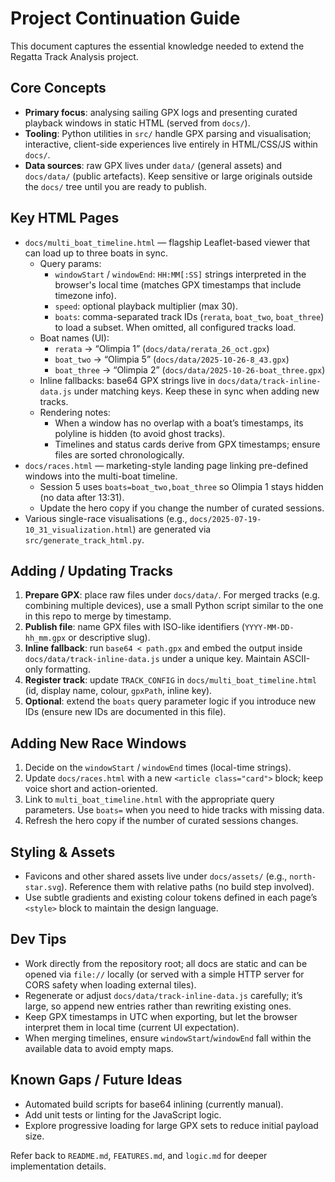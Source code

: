 # Project Continuation Guide

This document captures the essential knowledge needed to extend the Regatta Track Analysis project.

## Core Concepts
- **Primary focus**: analysing sailing GPX logs and presenting curated playback windows in static HTML (served from `docs/`).
- **Tooling**: Python utilities in `src/` handle GPX parsing and visualisation; interactive, client-side experiences live entirely in HTML/CSS/JS within `docs/`.
- **Data sources**: raw GPX lives under `data/` (general assets) and `docs/data/` (public artefacts). Keep sensitive or large originals outside the `docs/` tree until you are ready to publish.

## Key HTML Pages
- `docs/multi_boat_timeline.html` — flagship Leaflet-based viewer that can load up to three boats in sync.
  - Query params:
    - `windowStart` / `windowEnd`: `HH:MM[:SS]` strings interpreted in the browser's local time (matches GPX timestamps that include timezone info).
    - `speed`: optional playback multiplier (max 30).
    - `boats`: comma-separated track IDs (`rerata`, `boat_two`, `boat_three`) to load a subset. When omitted, all configured tracks load.
  - Boat names (UI):
    - `rerata` → “Olimpia 1” (`docs/data/rerata_26_oct.gpx`)
    - `boat_two` → “Olimpia 5” (`docs/data/2025-10-26-8_43.gpx`)
    - `boat_three` → “Olimpia 2” (`docs/data/2025-10-26-boat_three.gpx`)
  - Inline fallbacks: base64 GPX strings live in `docs/data/track-inline-data.js` under matching keys. Keep these in sync when adding new tracks.
  - Rendering notes:
    - When a window has no overlap with a boat’s timestamps, its polyline is hidden (to avoid ghost tracks).
    - Timelines and status cards derive from GPX timestamps; ensure files are sorted chronologically.
- `docs/races.html` — marketing-style landing page linking pre-defined windows into the multi-boat timeline.
  - Session 5 uses `boats=boat_two,boat_three` so Olimpia 1 stays hidden (no data after 13:31).
  - Update the hero copy if you change the number of curated sessions.
- Various single-race visualisations (e.g., `docs/2025-07-19-10_31_visualization.html`) are generated via `src/generate_track_html.py`.

## Adding / Updating Tracks
1. **Prepare GPX**: place raw files under `docs/data/`. For merged tracks (e.g. combining multiple devices), use a small Python script similar to the one in this repo to merge by timestamp.
2. **Publish file**: name GPX files with ISO-like identifiers (`YYYY-MM-DD-hh_mm.gpx` or descriptive slug).
3. **Inline fallback**: run `base64 < path.gpx` and embed the output inside `docs/data/track-inline-data.js` under a unique key. Maintain ASCII-only formatting.
4. **Register track**: update `TRACK_CONFIG` in `docs/multi_boat_timeline.html` (id, display name, colour, `gpxPath`, inline key).
5. **Optional**: extend the `boats` query parameter logic if you introduce new IDs (ensure new IDs are documented in this file).

## Adding New Race Windows
1. Decide on the `windowStart` / `windowEnd` times (local-time strings).
2. Update `docs/races.html` with a new `<article class="card">` block; keep voice short and action-oriented.
3. Link to `multi_boat_timeline.html` with the appropriate query parameters. Use `boats=` when you need to hide tracks with missing data.
4. Refresh the hero copy if the number of curated sessions changes.

## Styling & Assets
- Favicons and other shared assets live under `docs/assets/` (e.g., `north-star.svg`). Reference them with relative paths (no build step involved).
- Use subtle gradients and existing colour tokens defined in each page’s `<style>` block to maintain the design language.

## Dev Tips
- Work directly from the repository root; all docs are static and can be opened via `file://` locally (or served with a simple HTTP server for CORS safety when loading external tiles).
- Regenerate or adjust `docs/data/track-inline-data.js` carefully; it’s large, so append new entries rather than rewriting existing ones.
- Keep GPX timestamps in UTC when exporting, but let the browser interpret them in local time (current UI expectation).
- When merging timelines, ensure `windowStart`/`windowEnd` fall within the available data to avoid empty maps.

## Known Gaps / Future Ideas
- Automated build scripts for base64 inlining (currently manual).
- Add unit tests or linting for the JavaScript logic.
- Explore progressive loading for large GPX sets to reduce initial payload size.

Refer back to `README.md`, `FEATURES.md`, and `logic.md` for deeper implementation details.
